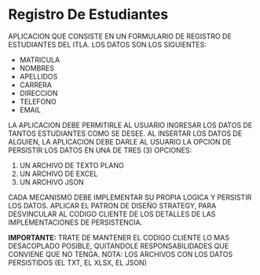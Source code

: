 # Registro De Estudiantes
APLICACION QUE CONSISTE EN UN FORMULARIO DE REGISTRO DE ESTUDIANTES DEL ITLA. LOS DATOS SON LOS SIGUIENTES:
- MATRICULA
- NOMBRES
- APELLIDOS
- CARRERA
- DIRECCION
- TELEFONO
- EMAIL

LA APLICACION DEBE PERMITIRLE AL USUARIO INGRESAR LOS DATOS DE TANTOS
ESTUDIANTES COMO SE DESEE.
AL INSERTAR LOS DATOS DE ALGUIEN, LA APLICACION DEBE DARLE AL USUARIO LA
OPCION DE PERSISTIR LOS DATOS EN UNA DE TRES (3) OPCIONES:
1. UN ARCHIVO DE TEXTO PLANO
2. UN ARCHIVO DE EXCEL
3. UN ARCHIVO JSON

CADA MECANISMO DEBE IMPLEMENTAR SU PROPIA LOGICA Y PERSISTIR LOS DATOS.
APLICAR EL PATRON DE DISEÑO STRATEGY, PARA DESVINCULAR AL CODIGO
CLIENTE DE LOS DETALLES DE LAS IMPLEMENTACIONES DE PERSISTENCIA.

**IMPORTANTE:** TRATE DE MANTENER EL CODIGO CLIENTE LO MAS DESACOPLADO
POSIBLE, QUITANDOLE RESPONSABILIDADES QUE CONVIENE QUE NO TENGA.
NOTA: LOS ARCHIVOS CON LOS DATOS PERSISTIDOS (EL TXT, EL XLSX, EL JSON)
